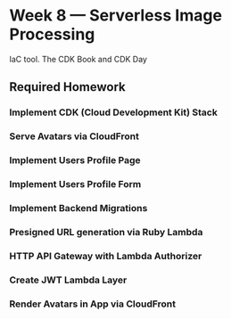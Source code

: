 # Week 8 — Serverless Image Processing

IaC tool. The CDK Book and CDK Day

## Required Homework

### Implement CDK (Cloud Development Kit) Stack



### Serve Avatars via CloudFront

### Implement Users Profile Page

### Implement Users Profile Form

### Implement Backend Migrations

### Presigned URL generation via Ruby Lambda

### HTTP API Gateway with Lambda Authorizer

### Create JWT Lambda Layer

### Render Avatars in App via CloudFront
